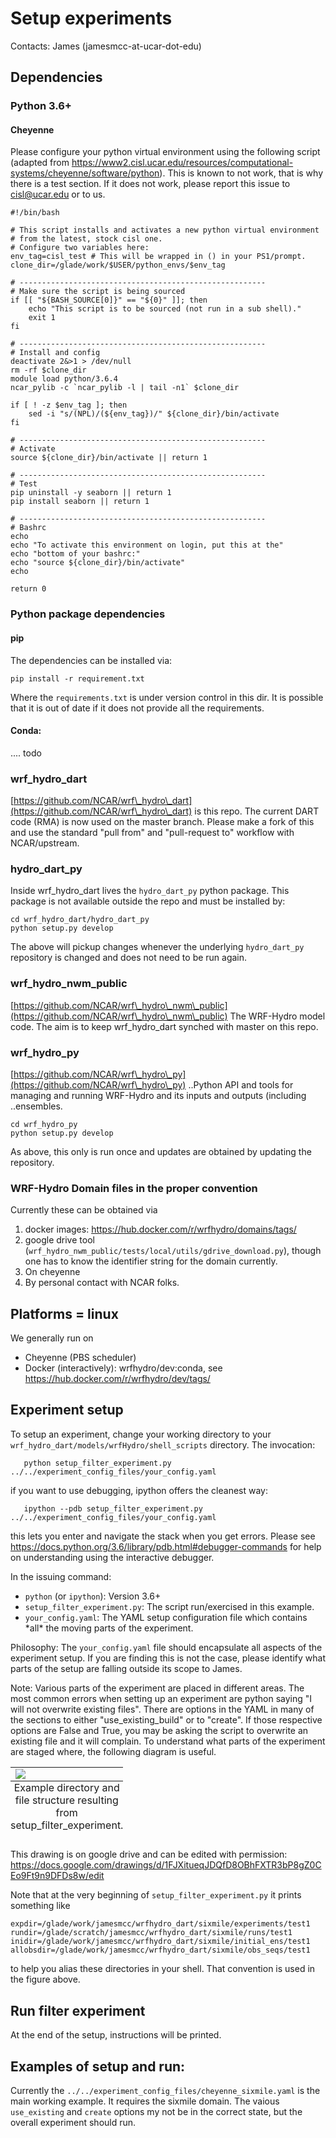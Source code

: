 # Setup experiments

Contacts:
James (jamesmcc-at-ucar-dot-edu)

## Dependencies

### Python 3.6+

#### Cheyenne
Please configure your python virtual environment using the following script (adapted from https://www2.cisl.ucar.edu/resources/computational-systems/cheyenne/software/python). This is known to not work, that is why there is a test section. If it does not work, please report this issue to cisl@ucar.edu or to us.

```
#!/bin/bash

# This script installs and activates a new python virtual environment
# from the latest, stock cisl one. 
# Configure two variables here:
env_tag=cisl_test # This will be wrapped in () in your PS1/prompt.
clone_dir=/glade/work/$USER/python_envs/$env_tag

# -------------------------------------------------------
# Make sure the script is being sourced
if [[ "${BASH_SOURCE[0]}" == "${0}" ]]; then
    echo "This script is to be sourced (not run in a sub shell)."
    exit 1
fi

# -------------------------------------------------------
# Install and config
deactivate 2&>1 > /dev/null
rm -rf $clone_dir
module load python/3.6.4
ncar_pylib -c `ncar_pylib -l | tail -n1` $clone_dir

if [ ! -z $env_tag ]; then
    sed -i "s/(NPL)/(${env_tag})/" ${clone_dir}/bin/activate
fi

# -------------------------------------------------------
# Activate
source ${clone_dir}/bin/activate || return 1

# -------------------------------------------------------
# Test
pip uninstall -y seaborn || return 1
pip install seaborn || return 1

# -------------------------------------------------------
# Bashrc
echo
echo "To activate this environment on login, put this at the"
echo "bottom of your bashrc:"
echo "source ${clone_dir}/bin/activate"
echo

return 0
```



### Python package dependencies
#### pip
The dependencies can be installed via: 
```
pip install -r requirement.txt
```
Where the `requirements.txt` is under version control in this dir. It is possible that it is out of date if it does not provide all the requirements. 
#### Conda: 
.... todo

### wrf\_hydro\_dart
[https://github.com/NCAR/wrf\_hydro\_dart](https://github.com/NCAR/wrf\_hydro\_dart) is this repo.
The current DART code (RMA) is now used on the master branch. Please make a fork of this and use
the standard "pull from" and "pull-request to" workflow with NCAR/upstream. 

### hydro\_dart\_py
Inside wrf\_hydro\_dart lives the `hydro_dart_py` python package. This package is not available
outside the repo and must be installed by:
```
cd wrf_hydro_dart/hydro_dart_py
python setup.py develop
```
The above will pickup changes whenever the underlying `hydro_dart_py` repository is changed and does 
not need to be run again.

### wrf\_hydro\_nwm\_public
[https://github.com/NCAR/wrf\_hydro\_nwm\_public](https://github.com/NCAR/wrf\_hydro\_nwm\_public)
The WRF-Hydro model code. The aim is to keep wrf\_hydro\_dart synched with master on this repo.

### wrf_hydro_py
[https://github.com/NCAR/wrf\_hydro\_py](https://github.com/NCAR/wrf\_hydro\_py)
..Python API and tools for managing and running WRF-Hydro and its inputs and outputs (including
..ensembles. 
```
cd wrf_hydro_py
python setup.py develop
```
As above, this only is run once and updates are obtained by updating the repository.

###  WRF-Hydro Domain files in the proper convention 
Currently these can be obtained via
1. docker images: https://hub.docker.com/r/wrfhydro/domains/tags/
1. google drive tool (`wrf_hydro_nwm_public/tests/local/utils/gdrive_download.py`), though one has to know the identifier string for the domain currently.
1. On cheyenne
1. By personal contact with NCAR folks. 


## Platforms = linux
We generally run on 
* Cheyenne (PBS scheduler)
* Docker (interactively): wrfhydro/dev:conda, see https://hub.docker.com/r/wrfhydro/dev/tags/


## Experiment setup

To setup an experiment, change your working directory to your
`wrf_hydro_dart/models/wrfHydro/shell_scripts` directory. The invocation:

```
   python setup_filter_experiment.py ../../experiment_config_files/your_config.yaml
```

if you want to use debugging, ipython offers the cleanest way:

```
   ipython --pdb setup_filter_experiment.py ../../experiment_config_files/your_config.yaml
```
this lets you enter and navigate the stack when you get errors. Please see https://docs.python.org/3.6/library/pdb.html#debugger-commands for help on understanding using the interactive debugger.

In the issuing command:
* `python` (or `ipython`): Version 3.6+
* `setup_filter_experiment.py`: The script run/exercised in this example.
* `your_config.yaml`: The YAML setup configuration file which contains \*all\* the moving parts of the experiment.
                           
Philosophy: The `your_config.yaml` file should encapsulate all aspects of the experiment setup. If you are finding this is not the case, please identify what parts of the setup are falling outside its scope to James.

Note: Various parts of the experiment are placed in different areas. The most common errors when setting up an experiment are python saying "I will not overwrite existing files". There are options in the YAML in many of the sections to either "use_existing_build" or to "create". If those respective options are False and True, you may be asking the script to overwrite an existing file and it will complain. To understand what parts of the experiment are staged where, the following diagram is useful. 

<table class="image">
<tr><td><img src="https://drive.google.com/uc?export=view&id=1m3HrEArotXmx3H4dHVoMbstzYz_KfTPl"></td></tr>
<tr><caption align="bottom">Example directory and file structure resulting from setup_filter_experiment. </caption></tr>
</table>

This drawing is on google drive and can be edited with permission: https://docs.google.com/drawings/d/1FJXitueqJDQfD8OBhFXTR3bP8gZ0CEo9Ft9n9DFDs8w/edit

Note that at the very beginning of `setup_filter_experiment.py` it prints something like

```
expdir=/glade/work/jamesmcc/wrfhydro_dart/sixmile/experiments/test1
rundir=/glade/scratch/jamesmcc/wrfhydro_dart/sixmile/runs/test1
inidir=/glade/work/jamesmcc/wrfhydro_dart/sixmile/initial_ens/test1
allobsdir=/glade/work/jamesmcc/wrfhydro_dart/sixmile/obs_seqs/test1
```
to help you alias these directories in your shell. That convention is used in the figure above.

## Run filter experiment

At the end of the setup, instructions will be printed. 

## Examples of setup and run:
Currently the `../../experiment_config_files/cheyenne_sixmile.yaml` is the main working example. It requires the sixmile domain. The vaious `use_existing` and `create` options my not be in the correct state, but the overall experiment should run.

